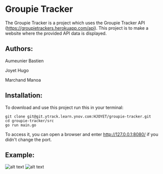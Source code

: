 # Groupie Tracker
The Groupie Tracker is a project which uses the Groupie Tracker API (https://groupietrackers.herokuapp.com/api). This project is to make a website where the provided API data is displayed.

## Authors:
Aumeunier Bastien

Joyet Hugo

Marchand Manoa

## Installation:
To download and use this project run this in your terminal:
```
git clone git@git.ytrack.learn.ynov.com:HJOYET/groupie-tracker.git
cd groupie-tracker/src
go run main.go
```
To access it, you can open a browser and enter <http://127.0.0.1:8080/> if you didn't change the port.

## Example:

![alt text](https://git.ytrack.learn.ynov.com/HJOYET/groupie-tracker/raw/branch/master/template/assets/image/exemple1.jpg) 
![alt text](https://git.ytrack.learn.ynov.com/HJOYET/groupie-tracker/raw/branch/master/template/assets/image/exemple2.png) 